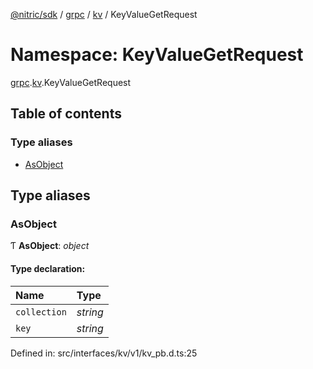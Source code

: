 [@nitric/sdk](../README.md) / [grpc](grpc.md) / [kv](grpc.kv.md) / KeyValueGetRequest

# Namespace: KeyValueGetRequest

[grpc](grpc.md).[kv](grpc.kv.md).KeyValueGetRequest

## Table of contents

### Type aliases

- [AsObject](grpc.kv.keyvaluegetrequest.md#asobject)

## Type aliases

### AsObject

Ƭ **AsObject**: *object*

#### Type declaration:

Name | Type |
:------ | :------ |
`collection` | *string* |
`key` | *string* |

Defined in: src/interfaces/kv/v1/kv_pb.d.ts:25
